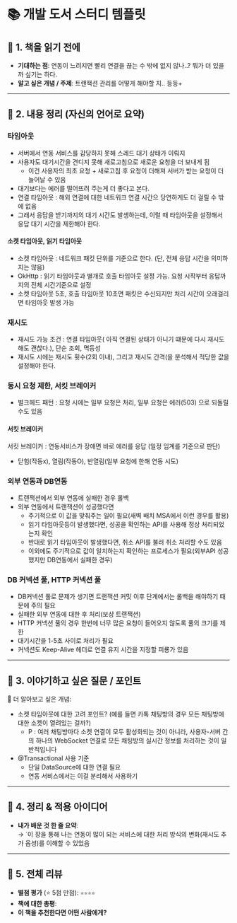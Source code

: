 # 📚 개발 도서 스터디 템플릿

## 🧠 1. 책을 읽기 전에
- **기대하는 점**: 연동이 느려지면 빨리 연결을 끊는 수 밖에 없지 않나..? 뭐가 더 있을까 싶기는 하다.
- **알고 싶은 개념 / 주제**: 트랜잭션 관리를 어떻게 해야할 지.. 등등+

---

## 📂 2. 내용 정리 (자신의 언어로 요약)

### 타임아웃
- 서버에서 연동 서비스를 감당하지 못해 스레드 대기 상태가 이뤄지
- 사용자도 대기시간을 견디지 못해 새로고침으로 새로운 요청을 더 보내게 됨
  - 이건 사용자의 최초 요청 +  새로고침 후 요청이 더해져 서버가 받는 요청이 더 늘어날 수 있음
- 대기보다는 에러를 떨어뜨려 주는게 더 좋다고 본다.
- 연결 타임아웃 : 해외 연결에 대한 네트워크 연결 시간으 당연하게도 더 걸릴 수 밖에 없음
- 그래서 응답을 받기까지의 대기 시간도 발생하는데, 이럴 때 타임아웃을 설정해서 응답 대기 시간을 제한해야 한다.
#### 소켓 타임아웃, 읽기 타임아웃
- 소켓 타임아웃 : 네트워크 패킷 단위를 기준으로 한다. (단, 전체 응답 시간을 의미하지는 않음)
- OkHttp : 읽기 타임아웃과 별개로 호출 타임아웃 설정 가능. 요청 시작부터 응답까지의 전체 시간기준으로 설정
- 소켓 타임아웃 5초, 호출 타임아웃 10초면 패킷은 수신되지만 처리 시간이 오래걸리면 타임아웃 발생 가능

### 재시도
- 재시도 가능 조건 : 연결 타임아웃( 아직 연결된 상태가 아니기 떄문에 다시 재시도 해도 괜찮다.), 단순 조회, 멱등성
- 재시도 시에는 재시도 횟수(2회 이내), 그리고 재시도 간격(을 분석해서 적당한 값을 설정해야 한다.

### 동시 요청 제한, 서킷 브레이커
- 벌크헤드 패턴 : 요청 시에는 일부 요청은 처리, 일부 요청은 에러(503) 으로 되돌릴 수도 있음

#### 서킷 브레이커
서킷 브레이커 : 연동서비스가 장애면 바로 에러를  응답 (일정 임계를 기준으로 판단)
- 닫힘(작동x), 열림(작동O), 반열림(일부 요청에 한해 연동 시도)

### 외부 연동과 DB연동
- 트랜잭션에서 외부 연동에 실패한 경우 롤백
- 외부 연동에서 트랜잭션이 성공했다면
  - 주기적으로 이 값을 맞춰주는 일이 필요(새벽 배치 MSA에서 이런 경우를 활용)
  - 읽기 타임아웃등이 발생했다면, 성공을 확인하는 API를 사용해 정상 처리되었는지 확인
  - 반대로 읽기 타임아웃이 발생했다면, 취소 API를 불러 취소 처리할 수도 있음
  - 이외에도 주기적으로 값이 일치하는지 확인하는 프로세스가 필요(외부API 성공했지만 DB연동에서 실패한 경우)

### DB 커넥션 풀, HTTP 커넥션 풀
- DB커넥션 풀로 문제가 생기면 트랜잭션 커밋 이후 단계에서는 롤백을 해야하기 때문에 주의 필요
- 실패한 외부 연동에 대한 후 처리(보상 트랜잭션)
- HTTP 커넥션 풀의 경우 한번에 너무 많은 요청이 들어오지 않도록 풀의 크기를 제한
- 대기시간을 1-5초 사이로 처리가 필요
- 커넥션도 Keep-Alive 헤더로 연결 유지 시간을 지정할 피룡가 있음

---

## 💬 3. 이야기하고 싶은 질문 / 포인트

💭 더 알아보고 싶은 개념:
- 소켓 타임아웃에 대한 고려 포인트? (예를 들면 카톡 채팅방의 경우 모든 채팅방에 대한 소켓이 열려있는 걸까?)
  - P : 여러 채팅방마다 소켓 연결이 모두 활성화되는 것이 아니라, 사용자-서버 간의 하나의 WebSocket 연결로 모든 채팅방의 실시간 정보를 처리하는 것이 일반적입니다
- @Transactional 사용 기준
  - 단일 DataSource에 대한 연결 필요
  - 연동 서비스에서는 이걸 분리해서 사용하기
---

## 🎯 4. 정리 & 적용 아이디어

- **내가 배운 것 한 줄 요약**:  
  → `이 장을 통해 나는 연동이 많이 되는 서비스에 대한 처리 방식의 변화(재시도 추가 옵셩)를 이해할 수 있었음

---

## 🌟 5. 전체 리뷰

- **별점 평가** (⭐️ 5점 만점): `⭐️⭐️⭐️⭐️`
- **책에 대한 총평**:
- **이 책을 추천한다면 어떤 사람에게?**
